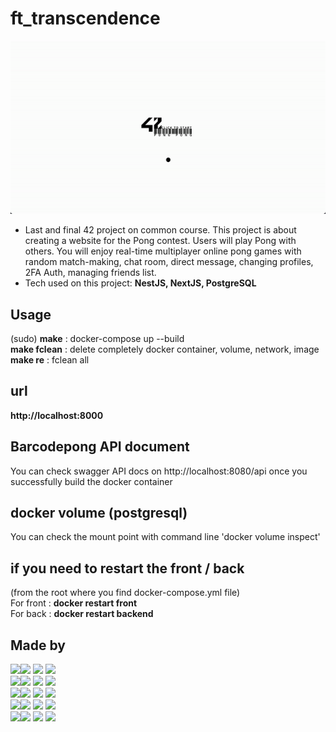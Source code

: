 # ft_transcendence

<div align="center">

![TranDoorGit](./image/TranDoorGit.gif)

</div>

- Last and final 42 project on common course. This project is about creating a website for the Pong contest. Users will play Pong with others. You will enjoy real-time multiplayer online pong games with random match-making, chat room, direct message, changing profiles, 2FA Auth, managing friends list.
- Tech used on this project: **NestJS, NextJS, PostgreSQL**

## Usage

(sudo) **make** : docker-compose up --build
<br>
**make fclean** : delete completely docker container, volume, network, image
<br>
**make re** : fclean all

## url

**http://localhost:8000**

## Barcodepong API document

You can check swagger API docs on http://localhost:8080/api once you successfully build the docker container

## docker volume (postgresql)

You can check the mount point with command line 'docker volume inspect'

## if you need to restart the front / back

(from the root where you find docker-compose.yml file)
<br>
For front : **docker restart front**
<br>
For back : **docker restart backend**

## Made by
<p>
   <img src="https://emoji.slack-edge.com/T039P7U66/the-federation/cf19b04ff8baa385.png" width="25px"/><img src="https://img.shields.io/badge/cjung--mo(Jungmoo Cheon)-000000?style=for-the-badge&logoColor=white"/> <a href="https://profile.intra.42.fr/users/cjung-mo"><img src="https://img.shields.io/badge/Intra-000000?style=for-the-badge&logo=42&logoColor=white"/></a> <a href="https://github.com/jmcheon"><img src="https://img.shields.io/badge/Github-181717?style=for-the-badge&logo=Github&logoColor=white"/></a>
  <br>
   <img src="https://emoji.slack-edge.com/T039P7U66/the-federation/cf19b04ff8baa385.png" width="25px"/><img src="https://img.shields.io/badge/eyoo(Eunmi Yoo)-000000?style=for-the-badge&logoColor=white"/> <a href="https://profile.intra.42.fr/users/eyoo"><img src="https://img.shields.io/badge/Intra-000000?style=for-the-badge&logo=42&logoColor=white"/></a> <a href="https://github.com/EunmiYoo"><img src="https://img.shields.io/badge/Github-181717?style=for-the-badge&logo=Github&logoColor=white"/></a>
   <br>
   <img src="https://emoji.slack-edge.com/T039P7U66/the-assembly/157ba128c687991d.png" width="25px"/><img src="https://img.shields.io/badge/hyungyoo (Hyungjun Yoo)-000000?style=for-the-badge&logoColor=white"/> <a href="https://profile.intra.42.fr/users/hyungyoo"><img src="https://img.shields.io/badge/Intra-000000?style=for-the-badge&logo=42&logoColor=white"/></a> <a href="https://github.com/hyungyoo"><img src="https://img.shields.io/badge/Github-181717?style=for-the-badge&logo=Github&logoColor=white"/></a>
  <br>
   <img src="https://emoji.slack-edge.com/T039P7U66/the-order/bc19034a94c85e26.png" width="25px"/><img src="https://img.shields.io/badge/seyun (Seokchan Yun)-000000?style=for-the-badge&logoColor=white"/> <a href="https://profile.intra.42.fr/users/seyun"><img src="https://img.shields.io/badge/Intra-000000?style=for-the-badge&logo=42&logoColor=white"/></a> <a href="https://github.com/zeroet"><img src="https://img.shields.io/badge/Github-181717?style=for-the-badge&logo=Github&logoColor=white"/></a>
  <br>
   <img src="https://emoji.slack-edge.com/T039P7U66/the-order/bc19034a94c85e26.png" width="25px"/><img src="https://img.shields.io/badge/keulee (Keungeun Lee)-000000?style=for-the-badge&logoColor=white"/> <a href="https://profile.intra.42.fr/users/keulee"><img src="https://img.shields.io/badge/Intra-000000?style=for-the-badge&logo=42&logoColor=white"/></a> <a href="https://github.com/keulee"><img src="https://img.shields.io/badge/Github-181717?style=for-the-badge&logo=Github&logoColor=white"/></a>
  <br>
</p>
